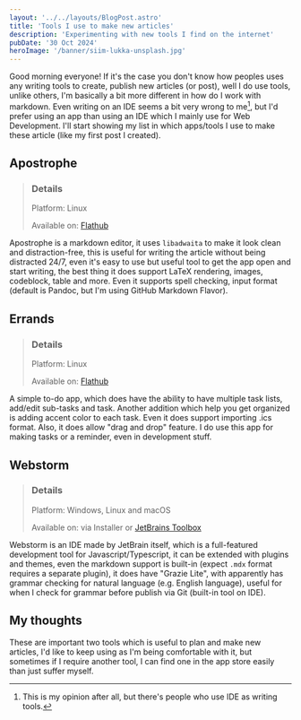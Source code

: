```yaml
---
layout: '../../layouts/BlogPost.astro'
title: 'Tools I use to make new articles'
description: 'Experimenting with new tools I find on the internet'
pubDate: '30 Oct 2024'
heroImage: '/banner/siim-lukka-unsplash.jpg'
---
```


Good morning everyone! If it's the case you don't know how peoples uses any writing tools to create, publish new articles (or post), well I do use tools, unlike others, I'm basically a bit more different in how do I work with markdown. Even writing on an IDE seems a bit very wrong to me[^1], but I'd prefer using an app than using an IDE which I mainly use for Web Development. I'll start showing my list in which apps/tools I use to make these article (like my first post I created).

## Apostrophe
> ### Details
> Platform: Linux
> 
> Available on: [Flathub](https://flathub.org/apps/details/org.gnome.gitlab.somas.Apostrophe) 

Apostrophe is a markdown editor, it uses `libadwaita` to make it look clean and distraction-free, this is useful for writing the article without being distracted 24/7, even it's easy to use but useful tool to get the app open and start writing, the best thing it does support LaTeX rendering, images, codeblock, table and more. Even it supports spell checking, input format (default is Pandoc, but I'm using GitHub Markdown Flavor).

## Errands
> ### Details
> Platform: Linux
> 
> Available on: [Flathub](https://flathub.org/apps/io.github.mrvladus.List) 

A simple to-do app, which does have the ability to have multiple task lists, add/edit sub-tasks and task. Another addition which help you get organized is adding accent color to each task. Even it does support importing .ics format. Also, it does allow "drag and drop" feature. I do use this app for making tasks or a reminder, even in development stuff.

## Webstorm
> ### Details
> Platform: Windows, Linux and macOS
> 
> Available on: via Installer or [JetBrains Toolbox](https://www.jetbrains.com/toolbox-app/)

Webstorm is an IDE made by JetBrain itself, which is a full-featured development tool for Javascript/Typescript, it can be extended with plugins and themes, even the markdown support is built-in (expect `.mdx` format requires a separate plugin), it does have "Grazie Lite", with apparently has grammar checking for natural language (e.g. English language), useful for when I check for grammar before publish via Git (built-in tool on IDE).

## My thoughts
These are important two tools which is useful to plan and make new articles, I'd like to keep using as I'm being comfortable with it, but sometimes if I require another tool, I can find one in the app store easily than just suffer myself.

[^1]: This is my opinion after all, but there's people who use IDE as writing tools.
